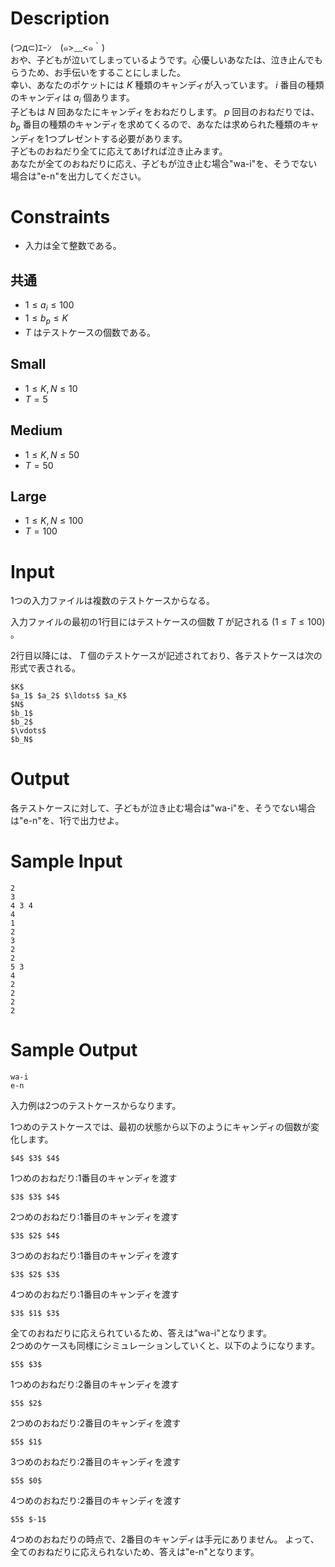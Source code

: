 # Description
(つд⊂)ｴｰﾝ　(๑>﹏<๑｀)  
おや、子どもが泣いてしまっているようです。心優しいあなたは、泣き止んでもらうため、お手伝いをすることにしました。  
幸い、あなたのポケットには $K$ 種類のキャンディが入っています。 $i$ 番目の種類のキャンディは $a_i$ 個あります。  
子どもは $N$ 回あなたにキャンディをおねだりします。 $p$ 回目のおねだりでは、 $b_p$ 番目の種類のキャンディを求めてくるので、あなたは求められた種類のキャンディを1つプレゼントする必要があります。  
子どものおねだり全てに応えてあげれば泣き止みます。  
あなたが全てのおねだりに応え、子どもが泣き止む場合"wa-i"を、そうでない場合は"e-n"を出力してください。

# Constraints

* 入力は全て整数である。

## 共通

* $1 \leq a_i \leq 100$
* $1 \leq b_p \leq K$
* $T$ はテストケースの個数である。

## Small

* $1 \leq K, N \leq 10$
* $T = 5$

## Medium

* $1 \leq K, N \leq 50$
* $T = 50$
 
## Large

* $1 \leq K, N \leq 100$
* $T = 100$

# Input
1つの入力ファイルは複数のテストケースからなる。

入力ファイルの最初の1行目にはテストケースの個数 $T$ が記される $(1 \leq T \leq 100)$ 。

2行目以降には、 $T$ 個のテストケースが記述されており、各テストケースは次の形式で表される。

```
$K$
$a_1$ $a_2$ $\ldots$ $a_K$
$N$
$b_1$
$b_2$
$\vdots$
$b_N$
```

# Output
各テストケースに対して、子どもが泣き止む場合は"wa-i"を、そうでない場合は"e-n"を、1行で出力せよ。

# Sample Input
```
2
3
4 3 4
4
1
2
3
2
2
5 3
4
2
2
2
2

```

# Sample Output
```
wa-i
e-n

```
入力例は2つのテストケースからなります。

1つめのテストケースでは、最初の状態から以下のようにキャンディの個数が変化します。
```
$4$ $3$ $4$
```
1つめのおねだり:1番目のキャンディを渡す
```
$3$ $3$ $4$
```
2つめのおねだり:1番目のキャンディを渡す
```
$3$ $2$ $4$
```
3つめのおねだり:1番目のキャンディを渡す
```
$3$ $2$ $3$
```
4つめのおねだり:1番目のキャンディを渡す
```
$3$ $1$ $3$
```
全てのおねだりに応えられているため、答えは"wa-i"となります。  
2つめのケースも同様にシミュレーションしていくと、以下のようになります。
```
$5$ $3$
```
1つめのおねだり:2番目のキャンディを渡す
```
$5$ $2$
```
2つめのおねだり:2番目のキャンディを渡す
```
$5$ $1$
```
3つめのおねだり:2番目のキャンディを渡す
```
$5$ $0$
```
4つめのおねだり:2番目のキャンディを渡す
```
$5$ $-1$
```
4つめのおねだりの時点で、2番目のキャンディは手元にありません。
よって、全てのおねだりに応えられないため、答えは"e-n"となります。